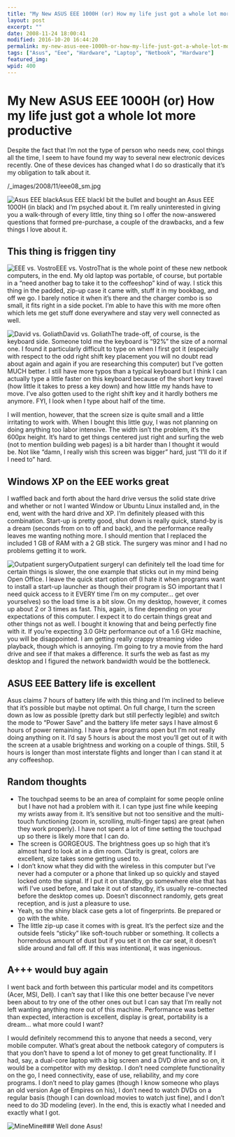```yaml
---
title: "My New ASUS EEE 1000H (or) How my life just got a whole lot more productive"
layout: post
excerpt: ""
date: 2008-11-24 18:00:41
modified: 2016-10-20 16:44:20
permalink: my-new-asus-eee-1000h-or-how-my-life-just-got-a-whole-lot-more-productive/index.html
tags: ["Asus", "Eee", "Hardware", "Laptop", "Netbook", "Hardware"]
featured_img: 
wpid: 400
---
```


# My New ASUS EEE 1000H (or) How my life just got a whole lot more productive

Despite the fact that I’m not the type of person who needs new, cool things all the time, I seem to have found my way to several new electronic devices recently. One of these devices has changed what I do so drastically that it’s my obligation to talk about it.

/_images/2008/11/eee08\_sm.jpg

![Asus EEE black](/_images/2008/11/eee07_sm.jpg "ASUS EEE 1000H netbook computer")Asus EEE blackI bit the bullet and bought an Asus EEE 1000H (in black) and I’m psyched about it. I’m really uninterested in giving you a walk-through of every little, tiny thing so I offer the now-answered questions that formed pre-purchase, a couple of the drawbacks, and a few things I love about it.

This thing is friggen tiny
--------------------------

![EEE vs. Vostro](/_images/2008/11/eee03_sm.jpg "ASUS EEE 1000H netbook compared to a Dell Vostro laptop... so small!")EEE vs. VostroThat is the whole point of these new netbook computers, in the end. My old laptop was portable, of course, but portable in a “need another bag to take it to the coffeeshop” kind of way. I stick this thing in the padded, zip-up case it came with, stuff it in my bookbag, and off we go. I barely notice it when it’s there and the charger combo is so small, it fits right in a side pocket. I’m able to have this with me more often which lets me get stuff done everywhere and stay very well connected as well.

![David vs. Goliath](/_images/2008/11/eee04_sm.jpg "ASUS EEE 1000H netbook computer versus giant Dell Vostro")David vs. GoliathThe trade-off, of course, is the keyboard side. Someone told me the keyboard is “92%” the size of a normal one. I found it particularly difficult to type on when I first got it (especially with respect to the odd right shift key placement you will no doubt read about again and again if you are researching this computer) but I’ve gotten MUCH better. I still have more typos than a typical keyboard but I think I can actually type a little faster on this keyboard because of the short key travel (how little it takes to press a key down) and how little my hands have to move. I’ve also gotten used to the right shift key and it hardly bothers me anymore. FYI, I look when I type about half of the time.

I will mention, however, that the screen size is quite small and a little irritating to work with. When I bought this little guy, I was not planning on doing anything too labor intensive. The width isn’t the problem, it’s the 600px height. It’s hard to get things centered just right and surfing the web (not to mention building web pages) is a bit harder than I thought it would be. Not like “damn, I really wish this screen was bigger” hard, just “I’ll do it if I need to” hard.

Windows XP on the EEE works great
---------------------------------

I waffled back and forth about the hard drive versus the solid state drive and whether or not I wanted Window or Ubuntu Linux installed and, in the end, went with the hard drive and XP. I’m definitely pleased with this combination. Start-up is pretty good, shut down is really quick, stand-by is a dream (seconds from on to off and back), and the performance really leaves me wanting nothing more. I should mention that I replaced the included 1 GB of RAM with a 2 GB stick. The surgery was minor and I had no problems getting it to work.

![Outpatient surgery](/_images/2008/11/eee05_sm.jpg "RAM replacement on an ASUS EEE 1000H netbook computer")Outpatient surgeryI can definitely tell the load time for certain things is slower, the one example that sticks out in my mind being Open Office. I leave the quick start option off (I hate it when programs want to install a start-up launcher as though their program is SO important that I need quick access to it EVERY time I’m on my computer… get over yourselves) so the load time is a bit slow. On my desktop, however, it comes up about 2 or 3 times as fast. This, again, is fine depending on your expectations of this computer. I expect it to do certain things great and other things not as well. I bought it knowing that and being perfectly fine with it. If you’re expecting 3.0 GHz performance out of a 1.6 GHz machine, you will be disappointed. I am getting really crappy streaming video playback, though which is annoying. I’m going to try a movie from the hard drive and see if that makes a difference. It surfs the web as fast as my desktop and I figured the network bandwidth would be the bottleneck.

ASUS EEE Battery life is excellent
----------------------------------

Asus claims 7 hours of battery life with this thing and I’m inclined to believe that it’s possible but maybe not optimal. On full charge, I turn the screen down as low as possible (pretty dark but still perfectly legible) and switch the mode to “Power Save” and the battery life meter says I have almost 6 hours of power remaining. I have a few programs open but I’m not really doing anything on it. I’d say 5 hours is about the most you’ll get out of it with the screen at a usable brightness and working on a couple of things. Still, 5 hours is longer than most interstate flights and longer than I can stand it at any coffeeshop.

Random thoughts
---------------

- The touchpad seems to be an area of complaint for some people online but I have not had a problem with it. I can type just fine while keeping my wrists away from it. It’s sensitive but not too sensitive and the multi-touch functioning (zoom in, scrolling, multi-finger taps) are great (when they work properly). I have not spent a lot of time setting the touchpad up so there is likely more that I can do.
- The screen is GORGEOUS. The brightness goes up so high that it’s almost hard to look at in a dim room. Clarity is great, colors are excellent, size takes some getting used to.
- I don’t know what they did with the wireless in this computer but I’ve never had a computer or a phone that linked up so quickly and stayed locked onto the signal. If I put it on standby, go somewhere else that has wifi I’ve used before, and take it out of standby, it’s usually re-connected before the desktop comes up. Doesn’t disconnect randomly, gets great reception, and is just a pleasure to use.
- Yeah, so the shiny black case gets a lot of fingerprints. Be prepared or go with the white.
- The little zip-up case it comes with is great. It’s the perfect size and the outside feels “sticky” like soft-touch rubber or something. It collects a horrendous amount of dust but if you set it on the car seat, it doesn’t slide around and fall off. If this was intentional, it was ingenious.

A+++ would buy again
--------------------

I went back and forth between this particular model and its competitors (Acer, MSI, Dell). I can’t say that I like this one better because I’ve never been about to try one of the other ones out but I can say that I’m really not left wanting anything more out of this machine. Performance was better than expected, interaction is excellent, display is great, portability is a dream… what more could I want?

I would definitely recommend this to anyone that needs a second, very mobile computer. What’s great about the netbook category of computers is that you don’t have to spend a lot of money to get great functionality. If I had, say, a dual-core laptop with a big screen and a DVD drive and so on, it would be a competitor with my desktop. I don’t need complete functionality on the go, I need connectivity, ease of use, reliability, and my core programs. I don’t need to play games (though I know someone who plays an old version Age of Empires on his), I don’t need to watch DVDs on a regular basis (though I can download movies to watch just fine), and I don’t need to do 3D modeling (ever). In the end, this is exactly what I needed and exactly what I got.

![Mine](/_images/2008/11/eee08_sm.jpg "ASUS EEE 1000H netbook at hand")Mine### Well done Asus!